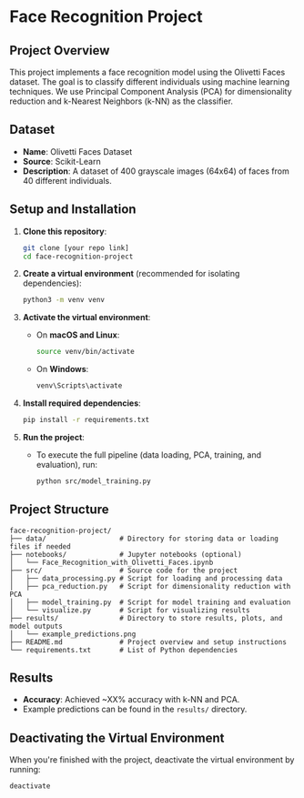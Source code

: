 # Face Recognition Project

## Project Overview
This project implements a face recognition model using the Olivetti Faces dataset. The goal is to classify different individuals using machine learning techniques. We use Principal Component Analysis (PCA) for dimensionality reduction and k-Nearest Neighbors (k-NN) as the classifier.

## Dataset
- **Name**: Olivetti Faces Dataset
- **Source**: Scikit-Learn
- **Description**: A dataset of 400 grayscale images (64x64) of faces from 40 different individuals.

## Setup and Installation

1. **Clone this repository**:
   ```bash
   git clone [your repo link]
   cd face-recognition-project
   ```

2. **Create a virtual environment** (recommended for isolating dependencies):
   ```bash
   python3 -m venv venv
   ```

3. **Activate the virtual environment**:
   - On **macOS and Linux**:
     ```bash
     source venv/bin/activate
     ```
   - On **Windows**:
     ```bash
     venv\Scripts\activate
     ```

4. **Install required dependencies**:
   ```bash
   pip install -r requirements.txt
   ```

5. **Run the project**:
   - To execute the full pipeline (data loading, PCA, training, and evaluation), run:
     ```bash
     python src/model_training.py
     ```

## Project Structure

```plaintext
face-recognition-project/
├── data/                  # Directory for storing data or loading files if needed
├── notebooks/             # Jupyter notebooks (optional)
│   └── Face_Recognition_with_Olivetti_Faces.ipynb
├── src/                   # Source code for the project
│   ├── data_processing.py # Script for loading and processing data
│   ├── pca_reduction.py   # Script for dimensionality reduction with PCA
│   ├── model_training.py  # Script for model training and evaluation
│   └── visualize.py       # Script for visualizing results
├── results/               # Directory to store results, plots, and model outputs
│   └── example_predictions.png
├── README.md              # Project overview and setup instructions
└── requirements.txt       # List of Python dependencies
```

## Results
- **Accuracy**: Achieved ~XX% accuracy with k-NN and PCA.
- Example predictions can be found in the `results/` directory.

## Deactivating the Virtual Environment
When you're finished with the project, deactivate the virtual environment by running:
```bash
deactivate
```
